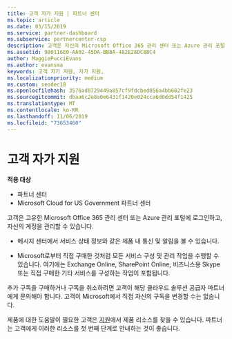 ```yaml
---
title: 고객 자가 지원 | 파트너 센터
ms.topic: article
ms.date: 03/15/2019
ms.service: partner-dashboard
ms.subservice: partnercenter-csp
description: 고객은 자신의 Microsoft Office 365 관리 센터 또는 Azure 관리 포털에 로그인 하 고 자신의 계정을 관리할 수 있습니다. 추가 구독을 구매하거나 구독을 취소하려면 고객이 해당 클라우드 솔루션 공급자 파트너에게 문의해야 합니다.
ms.assetid: 980116E0-AA02-45DA-BBBA-482E28DC8BC4
author: MaggiePucciEvans
ms.author: evansma
keywords: 고객 자가 지원, 자가 지원,
ms.localizationpriority: medium
ms.custom: seodec18
ms.openlocfilehash: 3576ad8729449a857cf9fdcbed056a4bb602fe23
ms.sourcegitcommit: dbaa6c2e8a0e6431f1420e024cca6d0dd54f1425
ms.translationtype: MT
ms.contentlocale: ko-KR
ms.lasthandoff: 11/06/2019
ms.locfileid: "73653460"
---
```

# <a name="customer-self-support"></a>고객 자가 지원

**적용 대상**

-  파트너 센터
-  Microsoft Cloud for US Government 파트너 센터


고객은 고유한 Microsoft Office 365 관리 센터 또는 Azure 관리 포털에 로그인하고, 자신의 계정을 관리할 수 있습니다.

-   메시지 센터에서 서비스 상태 정보와 같은 제품 내 통신 및 알림을 볼 수 있습니다.

-   Microsoft로부터 직접 구매한 것처럼 모든 서비스 구성 및 관리 작업을 수행할 수 있습니다. 여기에는 Exchange Online, SharePoint Online, 비즈니스용 Skype 또는 직접 구매한 기타 서비스를 구성하는 작업이 포함됩니다.

추가 구독을 구매하거나 구독을 취소하려면 고객이 해당 클라우드 솔루션 공급자 파트너에게 문의해야 합니다. 고객이 Microsoft에서 직접 자신의 구독을 변경할 수는 없습니다.

제품에 대한 도움말이 필요한 고객은 [지원](https://partnercenter.microsoft.com/partner/support)에서 제품 리소스를 찾을 수 있습니다. 파트너는 고객에게 이러한 리소스를 첫 번째 단계로 안내하는 것이 좋습니다.

 

 



